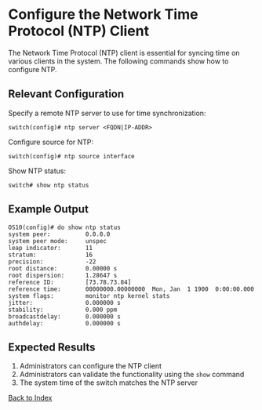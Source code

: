 # Configure the Network Time Protocol (NTP) Client

The Network Time Protocol (NTP) client is essential for syncing time on various clients in the system.
The following commands show how to configure NTP.

## Relevant Configuration

Specify a remote NTP server to use for time synchronization:

```text
switch(config)# ntp server <FQDN|IP-ADDR>
```

Configure source for NTP:

```text
switch(config)# ntp source interface
```

Show NTP status:

```text
switch# show ntp status
```

## Example Output

```text
OS10(config)# do show ntp status
system peer:          0.0.0.0
system peer mode:     unspec
leap indicator:       11
stratum:              16
precision:            -22
root distance:        0.00000 s
root dispersion:      1.28647 s
reference ID:         [73.78.73.84]
reference time:       00000000.00000000  Mon, Jan  1 1900  0:00:00.000
system flags:         monitor ntp kernel stats
jitter:               0.000000 s
stability:            0.000 ppm
broadcastdelay:       0.000000 s
authdelay:            0.000000 s
```

## Expected Results

1. Administrators can configure the NTP client
2. Administrators can validate the functionality using the `show` command
3. The system time of the switch matches the NTP server

[Back to Index](index.md)
